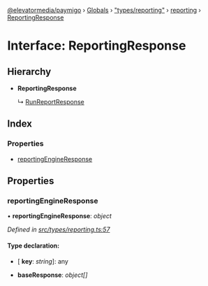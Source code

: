 [@elevatormedia/paymigo](../README.md) › [Globals](../globals.md) › ["types/reporting"](../modules/_types_reporting_.md) › [reporting](../modules/_types_reporting_.reporting.md) › [ReportingResponse](_types_reporting_.reporting.reportingresponse.md)

# Interface: ReportingResponse

## Hierarchy

-   **ReportingResponse**

    ↳ [RunReportResponse](_types_reporting_.reporting.runreportresponse.md)

## Index

### Properties

-   [reportingEngineResponse](_types_reporting_.reporting.reportingresponse.md#reportingengineresponse)

## Properties

### reportingEngineResponse

• **reportingEngineResponse**: _object_

_Defined in [src/types/reporting.ts:57](https://github.com/ELEVATORmedia/paymigo/blob/0815c8d/src/types/reporting.ts#L57)_

#### Type declaration:

-   \[ **key**: _string_\]: any

-   **baseResponse**: _object[]_
